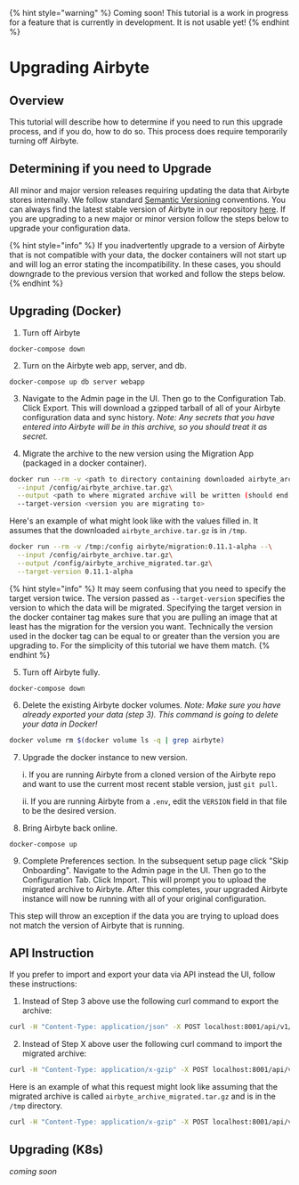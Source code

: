 {% hint style="warning" %}
Coming soon! This tutorial is a work in progress for a feature that is currently in development. It is not usable yet!
{% endhint %}

# Upgrading Airbyte

## Overview

This tutorial will describe how to determine if you need to run this upgrade process, and if you do, how to do so. This process does require temporarily turning off Airbyte.

## Determining if you need to Upgrade
All minor and major version releases requiring updating the data that Airbyte stores internally. We follow standard [Semantic Versioning](https://semver.org/) conventions. You can always find the latest stable version of Airbyte in our repository [here](https://github.com/airbytehq/airbyte/blob/master/.env#L1). If you are upgrading to a new major or minor version follow the steps below to upgrade your configuration data.

{% hint style="info" %}
If you inadvertently upgrade to a version of Airbyte that is not compatible with your data, the docker containers will not start up and will log an error stating the incompatibility. In these cases, you should downgrade to the previous version that worked and follow the steps below.
{% endhint %}

## Upgrading (Docker)
1. Turn off Airbyte
```
docker-compose down
```
2. Turn on the Airbyte web app, server, and db.
```
docker-compose up db server webapp
```
3. Navigate to the Admin page in the UI. Then go to the Configuration Tab. Click Export. This will download a gzipped tarball of all of your Airbyte configuration data and sync history. _Note: Any secrets that you have entered into Airbyte will be in this archive, so you should treat it as secret._

4.  Migrate the archive to the new version using the Migration App (packaged in a docker container).
```bash
docker run --rm -v <path to directory containing downloaded airbyte_archive.tar.gz>:/config airbyte/migration:<version you are upgrading to> --\
  --input /config/airbyte_archive.tar.gz\
  --output <path to where migrated archive will be written (should end in .tar.gz)>\
  --target-version <version you are migrating to>
```

Here's an example of what might look like with the values filled in. It assumes that the downloaded `airbyte_archive.tar.gz` is in `/tmp`.
```bash
docker run --rm -v /tmp:/config airbyte/migration:0.11.1-alpha --\
  --input /config/airbyte_archive.tar.gz\
  --output /config/airbyte_archive_migrated.tar.gz\
  --target-version 0.11.1-alpha
```

{% hint style="info" %}
It may seem confusing that you need to specify the target version twice. The version passed as `--target-version` specifies the version to which the data will be migrated. Specifying the target version in the docker container tag makes sure that you are pulling an image that at least has the migration for the version you want. Technically the version used in the docker tag can be equal to or greater than the version you are upgrading to. For the simplicity of this tutorial we have them match.
{% endhint %}

5. Turn off Airbyte fully.
```
docker-compose down
```

6. Delete the existing Airbyte docker volumes. _Note: Make sure you have already exported your data (step 3). This command is going to delete your data in Docker!_
```bash
docker volume rm $(docker volume ls -q | grep airbyte)
```

7. Upgrade the docker instance to new version.

    i. If you are running Airbyte from a cloned version of the Airbyte repo and want to use the current most recent stable version, just `git pull`.

    ii. If you are running Airbyte from a `.env`, edit the `VERSION` field in that file to be the desired version.

8. Bring Airbyte back online.
```
docker-compose up
```

9. Complete Preferences section. In the subsequent setup page click "Skip Onboarding". Navigate to the Admin page in the UI. Then go to the Configuration Tab. Click Import. This will prompt you to upload the migrated archive to Airbyte. After this completes, your upgraded Airbyte instance will now be running with all of your original configuration.

This step will throw an exception if the data you are trying to upload does not match the version of Airbyte that is running.

## API Instruction
If you prefer to import and export your data via API instead the UI, follow these instructions:

1. Instead of Step 3 above use the following curl command to export the archive:
```bash
curl -H "Content-Type: application/json" -X POST localhost:8001/api/v1/deployment/export --output /tmp/airbyte_archive.tar.gz
```

2. Instead of Step X above user the following curl command to import the migrated archive:
```bash
curl -H "Content-Type: application/x-gzip" -X POST localhost:8001/api/v1/deployment/import --data-binary @<path to arhive>
```

Here is an example of what this request might look like assuming that the migrated archive is called `airbyte_archive_migrated.tar.gz` and is in the `/tmp` directory.
```bash
curl -H "Content-Type: application/x-gzip" -X POST localhost:8001/api/v1/deployment/import --data-binary @/tmp/airbyte_archive_migrated.tar.gz
```

## Upgrading (K8s)

_coming soon_

